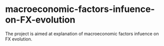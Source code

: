 # macroeconomic-factors-infuence-on-FX-evolution
The project is aimed at explanation of macroeconomic factors infuence on FX evolution.
